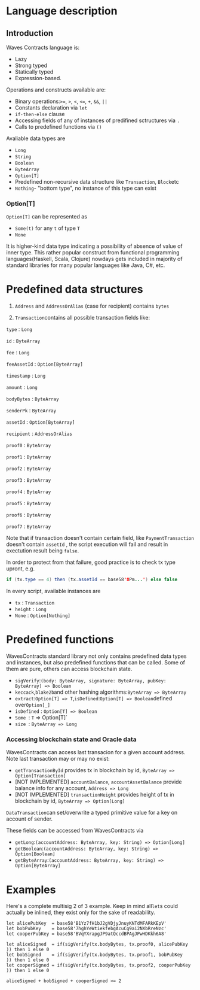 # Language description


## Introduction

Waves Contracts language is:

* Lazy
* Strong typed
* Statically typed
* Expression-based.

Operations and constructs available are:

* Binary operations:`>=`, `>`, `<`, `<=`, `+`, `&&`, `||`
* Constants declaration via `let`
* `if-then-else` clause
* Accessing fields of any of instances of predifined sctructures via `.`
* Calls to predefined functions via `()`

Avaliable data types are

* `Long`
* `String`
* `Boolean`
* `ByteArray`
* `Option[T]`
* Predefined non-recursive data structure like `Transaction`, `Block`etc
* `Nothing`- "bottom type", no instance of this type can exist

### Option\[T\]

`Option[T]` can be represented as

* `Some(t)` for any `t` of type `T`
* `None`

It is higher-kind data type indicating a possibility of absence of value of inner type. This rather popular construct from functional programming languages\(Haskell, Scala, Clojure\) nowdays gets included in majority of standard libraries for many popular languages like Java, C\#, etc.

# Predefined data structures

1. `Address` and `AddressOrAlias` \(case for recipient\) contains `bytes`

2. `Transaction`contains all possible transaction fields like:

`type` : `Long`

`id` : `ByteArray`

`fee` : `Long`

`feeAssetId` : `Option[ByteArray]`

`timestamp` : `Long`

`amount` : `Long`

`bodyBytes` : `ByteArray`

`senderPk` : `ByteArray`

`assetId` : `Option[ByteArray]`

`recipient` : `AddressOrAlias`

`proof0` : `ByteArray`

`proof1` : `ByteArray`

`proof2` : `ByteArray`

`proof3` : `ByteArray`

`proof4` : `ByteArray`

`proof5` : `ByteArray`

`proof6` : `ByteArray`

`proof7` : `ByteArray`

Note that if transaction doesn't contain certain field, like `PaymentTransaction` doesn't contain `assetId` , the script execution will fail and result in exectution result being `false`.

In order to protect from that failure, good practice is to check tx type upront, e.g.

```java
if (tx.type == 4) then (tx.assetId == base58'8Pm...') else false
```

In every script, available instances are

* `tx` : `Transaction`
* `height` : `Long`
* `None` : `Option[Nothing]`

# Predefined functions

WavesContracts standard library not only contains predefined data types and instances, but also predefined functions that can be called. Some of them are pure, others can access blockchain state.

* `sigVerify`:`(body: ByteArray, signature: ByteArray, pubKey: ByteArray) => Boolean`
* `keccack`,`blake2b`and other hashing algorithms:`ByteArray => ByteArray`
* `extract`:`Option[T] => T`,`isDefined`:`Option[T] => Boolean`defined over`Option[_]`
* `isDefined` : `Option[T] => Boolean`
* `Some `: `T` =&gt; Option\[T\]\`
* `size `: `ByteArray => Long`

### Accessing blockchain state and Oracle data

WavesContracts can access last transacion for a given account address. Note last transaction may or may no exist:

* `getTransactionById` provides tx in blockchain by id, `ByteArray => Option[Transaction]`
* \[NOT IMPLEMENTED\] `accountBalance`, `accountAssetBalance` provide balance info for any account, `Address => Long`
* \[NOT IMPLEMENTED\] `transactionHeight` provides height of tx in blockchain by id, `ByteArray => Option[Long]`

`DataTransaction`can set/overwrite a typed primitive value for a key on account of sender.

 These fields can be accessed from WavesContracts via

* `getLong`:`(accountAddress: ByteArray, key: String) => Option[Long]`
* `getBoolean`:`(accountAddress: ByteArray, key: String) => Option[Boolean]`
* `getByteArray`:`(accountAddress: ByteArray, key: String) => Option[ByteArray]`

# Examples

Here's a complete multisig 2 of 3 example. Keep in mind all`let`s could actually be inlined, they exist only for the sake of readability.

```
let alicePubKey  = base58'B1Yz7fH1bJ2gVDjyJnuyKNTdMFARkKEpV'
let bobPubKey    = base58'7hghYeWtiekfebgAcuCg9ai2NXbRreNzc'
let cooperPubKey = base58'BVqYXrapgJP9atQccdBPAgJPwHDKkh6A8'

let aliceSigned  = if(sigVerify(tx.bodyBytes, tx.proof0, alicePubKey  )) then 1 else 0
let bobSigned    = if(sigVerify(tx.bodyBytes, tx.proof1, bobPubKey    )) then 1 else 0
let cooperSigned = if(sigVerify(tx.bodyBytes, tx.proof2, cooperPubKey )) then 1 else 0

aliceSigned + bobSigned + cooperSigned >= 2
```



